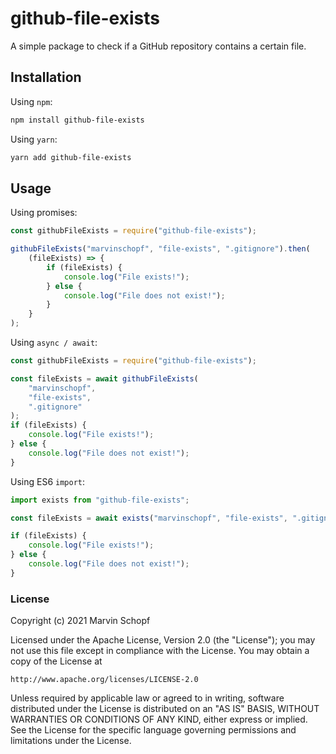 # github-file-exists

A simple package to check if a GitHub repository contains a certain file.

## Installation

Using `npm`:

```bash
npm install github-file-exists
```

Using `yarn`:

```bash
yarn add github-file-exists
```

## Usage

Using promises:

```javascript
const githubFileExists = require("github-file-exists");

githubFileExists("marvinschopf", "file-exists", ".gitignore").then(
	(fileExists) => {
		if (fileExists) {
			console.log("File exists!");
		} else {
			console.log("File does not exist!");
		}
	}
);
```

Using `async / await`:

```javascript
const githubFileExists = require("github-file-exists");

const fileExists = await githubFileExists(
	"marvinschopf",
	"file-exists",
	".gitignore"
);
if (fileExists) {
	console.log("File exists!");
} else {
	console.log("File does not exist!");
}
```

Using ES6 `import`:

```javascript
import exists from "github-file-exists";

const fileExists = await exists("marvinschopf", "file-exists", ".gitignore");

if (fileExists) {
	console.log("File exists!");
} else {
	console.log("File does not exist!");
}
```

### License

Copyright (c) 2021 Marvin Schopf  

Licensed under the Apache License, Version 2.0 (the "License");
you may not use this file except in compliance with the License.
You may obtain a copy of the License at  

    http://www.apache.org/licenses/LICENSE-2.0  

Unless required by applicable law or agreed to in writing, software
distributed under the License is distributed on an "AS IS" BASIS,
WITHOUT WARRANTIES OR CONDITIONS OF ANY KIND, either express or implied.
See the License for the specific language governing permissions and
limitations under the License.  

